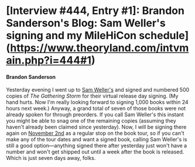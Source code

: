 # [Interview #444, Entry #1]: Brandon Sanderson's Blog: Sam Weller's signing and my MileHiCon schedule](https://www.theoryland.com/intvmain.php?i=444#1)

#### Brandon Sanderson

Yesterday evening I went up to
[Sam Weller's](http://brandonsanderson.com/article/57/THE-GATHERING-STORM-Release-Events#item4)
and signed and numbered 500 copies of
*The Gathering Storm*
for their virtual release day signing. (My hand hurts. Now I'm really looking forward to signing 1,000 books within 24 hours next week.) Anyway, a grand total of seven of those books were not already spoken for through preorders. If you call Sam Weller's this instant you might be able to snag one of the remaining copies (assuming they haven't already been claimed since yesterday). Now, I will be signing there again on
[November 2nd](http://brandonsanderson.com/events)
as a regular stop on the book tour, so if you can't make any of the tour dates and want a signed book, calling Sam Weller's is still a good option—anything signed there after yesterday just won't have a number and won't get shipped out until a week after the book is released. Which is just seven days away, folks.

